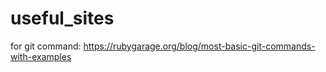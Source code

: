 # useful_sites

for git command: https://rubygarage.org/blog/most-basic-git-commands-with-examples

